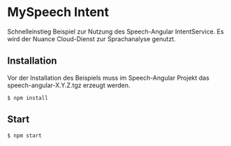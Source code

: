 # MySpeech Intent

Schnelleinstieg Beispiel zur Nutzung des Speech-Angular IntentService. 
Es wird der Nuance Cloud-Dienst zur Sprachanalyse genutzt.


## Installation

Vor der Installation des Beispiels muss im Speech-Angular Projekt das speech-angular-X.Y.Z.tgz erzeugt werden.

    $ npm install

## Start

    $ npm start
